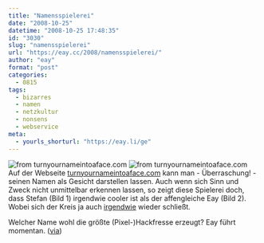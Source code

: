 ```yaml
---
title: "Namensspielerei"
date: "2008-10-25"
datetime: "2008-10-25 17:48:35"
id: "3030"
slug: "namensspielerei"
url: "https://eay.cc/2008/namensspielerei/"
author: "eay"
format: "post"
categories:
  - 0815
tags:
  - bizarres
  - namen
  - netzkultur
  - nonsens
  - webservice
meta:
  - yourls_shorturl: "https://eay.li/ge"
---
```


![](/uploads/2008/namepic1.gif "from turnyournameintoaface.com") ![](/uploads/2008/namepic2.gif "from turnyournameintoaface.com") Auf der Webseite [turnyournameintoaface.com](http://turnyournameintoaface.com/) kann man - Überraschung! - seinen Namen als Gesicht darstellen lassen. Auch wenn sich Sinn und Zweck nicht unmittelbar erkennen lassen, so zeigt diese Spielerei doch, dass Stefan (Bild 1) irgendwie cooler ist als der affengleiche Eay (Bild 2). Wobei sich der Kreis ja auch [irgendwie](http://www.flickr.com/photos/eay/13879266/in/set-336620/) wieder schließt.

Welcher Name wohl die größte (Pixel-)Hackfresse erzeugt? Eay führt momentan. ([via](http://www.dasistdasen.de/2008/10/24/gesicht-zeigen/))
